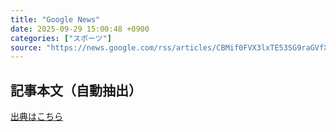 ```yaml
---
title: "Google News"
date: 2025-09-29 15:00:48 +0900
categories: ["スポーツ"]
source: "https://news.google.com/rss/articles/CBMif0FVX3lxTE53SG9raGVfX0QyQ3RNMFFsMW9uckdSR0FXQ09HU0lla3E5d3RHTVNncE9jZUthOTZsS2VLOG5Ecldma0dCMVJnZHp2a3l4U0pQZU1iY1RGOVl4LVRSNG0yOEMzeEVJN3lGQWZNVXF2U3JtdmJCZWNiUEEyTXhGQ2s?oc=5"
---
```


## 記事本文（自動抽出）
<body class="y0K44d EA71Tc" id="readabilityBody"></body>

[出典はこちら](https://news.google.com/rss/articles/CBMif0FVX3lxTE53SG9raGVfX0QyQ3RNMFFsMW9uckdSR0FXQ09HU0lla3E5d3RHTVNncE9jZUthOTZsS2VLOG5Ecldma0dCMVJnZHp2a3l4U0pQZU1iY1RGOVl4LVRSNG0yOEMzeEVJN3lGQWZNVXF2U3JtdmJCZWNiUEEyTXhGQ2s?oc=5)
